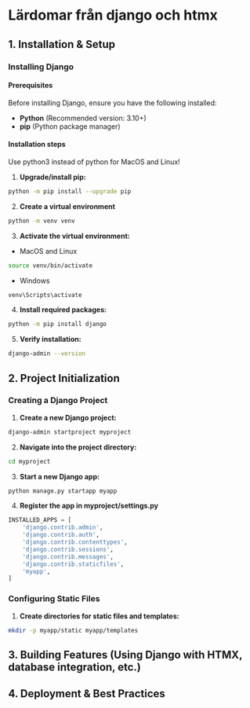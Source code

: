 # Lärdomar från django och htmx

## 1. Installation & Setup

### Installing Django
#### Prerequisites
Before installing Django, ensure you have the following installed:

- **Python** (Recommended version: 3.10+)
- **pip** (Python package manager)

#### Installation steps
Use python3 instead of python for MacOS and Linux!

1. **Upgrade/install pip:**
```sh
python -m pip install --upgrade pip
```
2. **Create a virtual environment**
```sh
python -m venv venv
```
3. **Activate the virtual environment:**
* MacOS and Linux
```sh
source venv/bin/activate
```
* Windows
```sh
venv\Scripts\activate
```
4. **Install required packages:**
```sh
python -m pip install django
```
5. **Verify installation:**
```sh
django-admin --version
```


## 2. Project Initialization

### Creating a Django Project
1. **Create a new Django project:**
```sh
django-admin startproject myproject
```
2. **Navigate into the project directory:**
```sh
cd myproject
```
3. **Start a new Django app:**
```sh
python manage.py startapp myapp
```
4. **Register the app in myproject/settings.py**
```python
INSTALLED_APPS = [
    'django.contrib.admin',
    'django.contrib.auth',
    'django.contrib.contenttypes',
    'django.contrib.sessions',
    'django.contrib.messages',
    'django.contrib.staticfiles',
    'myapp',
]
```
### Configuring Static Files
1. **Create directories for static files and templates:**
```sh
mkdir -p myapp/static myapp/templates
```


## 3. Building Features (Using Django with HTMX, database integration, etc.)

## 4. Deployment & Best Practices
